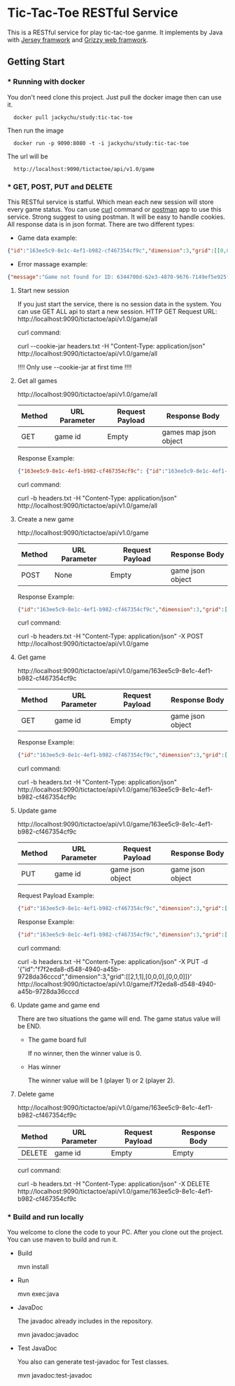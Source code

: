 # Tic-Tac-Toe RESTful Service

This is a RESTful service for play tic-tac-toe ganme. It implements by Java with [Jersey framwork](https://jersey.github.io) and [Grizzy web framwork](https://javaee.github.io/grizzly/).

## Getting Start 
### * Running with docker
You don't need clone this project. Just pull the docker image then can use it.
```
  docker pull jackychu/study:tic-tac-toe
```

Then run the image
```
  docker run -p 9090:8080 -t -i jackychu/study:tic-tac-toe
```

The url will be
```
  http://localhost:9090/tictactoe/api/v1.0/game
```

### * GET, POST, PUT and DELETE
This RESTful service is statful. Which mean each new session will store every game status. You can use [curl](https://curl.haxx.se/docs/manpage.html) command or [postman](https://www.getpostman.com) app to use this service. Strong suggest to using postman. It will be easy to handle cookies.
All response data is in json format. There are two different types:

* Game data example:
```json
{"id":"163ee5c9-8e1c-4ef1-b982-cf467354cf9c","dimension":3,"grid":[[0,0,0],[0,0,0],[0,0,0]],"status":"START","winner":0,"lastUpdateTime":1505793050913}
```

* Error massage example:
```json
{"message":"Game not found for ID: 6344700d-62e3-4870-9676-7149ef5e925f"}
```

1. Start new session

    If you just start the service, there is no session data in the system. You can use GET ALL api to start a new session.
    HTTP GET Request URL: http://localhost:9090/tictactoe/api/v1.0/game/all

	curl command:
	
	curl --cookie-jar headers.txt -H "Content-Type: application/json" http://localhost:9090/tictactoe/api/v1.0/game/all
	
	!!!! Only use --cookie-jar at first time !!!!
	
2. Get all games

	http://localhost:9090/tictactoe/api/v1.0/game/all
	
	| Method | URL Parameter | Request Payload | Response Body        |
	|--------|---------------|-----------------|----------------------|
	|  GET   | game id       | Empty           | games map json object|

	Response Example:

	```json
	{"163ee5c9-8e1c-4ef1-b982-cf467354cf9c": {"id":"163ee5c9-8e1c-4ef1-b982-cf467354cf9c","dimension":3,"grid":[[0,0,0],[0,0,0],[0,0,0]],"status":"START","winner":0,"lastUpdateTime":1505793050913}}
	```

	curl command:
	
	curl -b headers.txt -H "Content-Type: application/json" http://localhost:9090/tictactoe/api/v1.0/game/all

3. Create a new game

	http://localhost:9090/tictactoe/api/v1.0/game
	
	| Method | URL Parameter | Request Payload | Response Body   |
	|--------|---------------|-----------------|-----------------|
	|  POST  | None          | Empty           | game json object|
	
	Response Example:
	
	```json
	{"id":"163ee5c9-8e1c-4ef1-b982-cf467354cf9c","dimension":3,"grid":[[0,0,0],[0,0,0],[0,0,0]],"status":"START","winner":0,"lastUpdateTime":1505793050913}|
	```
	curl command:
	
	curl -b headers.txt -H "Content-Type: application/json" -X POST http://localhost:9090/tictactoe/api/v1.0/game

4. Get game

	http://localhost:9090/tictactoe/api/v1.0/game/163ee5c9-8e1c-4ef1-b982-cf467354cf9c
	
	| Method | URL Parameter | Request Payload | Response Body   |
	|--------|---------------|-----------------|-----------------|
	|  GET   | game id       | Empty           | game json object|

	Response Example:

	```json
	{"id":"163ee5c9-8e1c-4ef1-b982-cf467354cf9c","dimension":3,"grid":[[0,0,0],[0,0,0],[0,0,0]],"status":"START","winner":0,"lastUpdateTime":1505793050913}
	```

	curl command:
	
	curl -b headers.txt -H "Content-Type: application/json" http://localhost:9090/tictactoe/api/v1.0/game/163ee5c9-8e1c-4ef1-b982-cf467354cf9c

5. Update game

	http://localhost:9090/tictactoe/api/v1.0/game/163ee5c9-8e1c-4ef1-b982-cf467354cf9c
	
	| Method | URL Parameter | Request Payload | Response Body   |
	|--------|---------------|-----------------|-----------------|
	|  PUT   | game id       | game json object| game json object| 

	Request Payload Example:

	```json
	{"id":"163ee5c9-8e1c-4ef1-b982-cf467354cf9c","dimension":3,"grid":[[1,0,0],[0,0,0],[0,0,0]],"status":"START","winner":0}
	```
		
	Response Example:
	
	```json
	{"id":"163ee5c9-8e1c-4ef1-b982-cf467354cf9c","dimension":3,"grid":[[1,0,0],[0,0,0],[0,0,0]],"status":"PLAYING","winner":0","lastUpdateTime":1505793051888}
	```

	curl command:
	
	curl -b headers.txt -H "Content-Type: application/json" -X PUT -d '{"id":"f7f2eda8-d548-4940-a45b-9728da36cccd","dimension":3,"grid":[[2,1,1],[0,0,0],[0,0,0]]}' http://localhost:9090/tictactoe/api/v1.0/game/f7f2eda8-d548-4940-a45b-9728da36cccd

6. Update game and game end

	There are two situations the game will end. The game status value will be END.
	
	* The game board full
	
		If no winner, then the winner value is 0.
	
	* Has winner
	
		The winner value will be 1 (player 1) or 2 (player 2).

7. Delete game
	
	http://localhost:9090/tictactoe/api/v1.0/game/163ee5c9-8e1c-4ef1-b982-cf467354cf9c
	
	| Method | URL Parameter | Request Payload | Response Body   |
	|--------|---------------|-----------------|-----------------|
	| DELETE | game id       | Empty           | Empty           |


	curl command:

	curl -b headers.txt -H "Content-Type: application/json" -X DELETE  http://localhost:9090/tictactoe/api/v1.0/game/163ee5c9-8e1c-4ef1-b982-cf467354cf9c

### * Build and run locally
You welcome to clone the code to your PC. After you clone out the project. You can use maven to build and run it.

* Build

	mvn install

* Run

	mvn exec:java

* JavaDoc

	The javadoc already includes in the repository. 

	mvn javadoc:javadoc

* Test JavaDoc

	You also can generate test-javadoc for Test classes.

	mvn javadoc:test-javadoc
